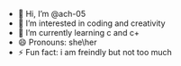- 👋 Hi, I’m @ach-05
- 👀 I’m interested in coding and creativity
- 🌱 I’m currently learning c and c+
- 😄 Pronouns: she\her
- ⚡ Fun fact: i am freindly but not too much

<!---
ach-05/ach-05 is a ✨ special ✨ repository because its `README.md` (this file) appears on your GitHub profile.
You can click the Preview link to take a look at your changes.
--->
